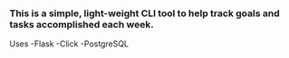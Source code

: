 ### This is a simple, light-weight CLI tool to help track goals and tasks accomplished each week.

Uses
-Flask
-Click
-PostgreSQL
